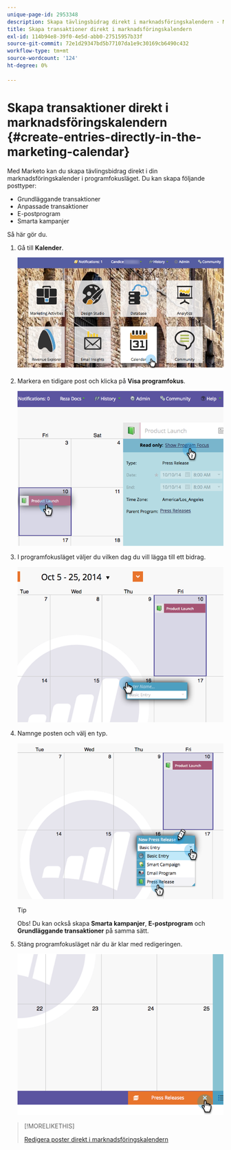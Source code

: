 ```yaml
---
unique-page-id: 2953348
description: Skapa tävlingsbidrag direkt i marknadsföringskalendern - Marketo Docs - produktdokumentation
title: Skapa transaktioner direkt i marknadsföringskalendern
exl-id: 114b94e8-39f0-4e5d-abb0-27515957b33f
source-git-commit: 72e1d29347bd5b77107da1e9c30169cb6490c432
workflow-type: tm+mt
source-wordcount: '124'
ht-degree: 0%

---
```


# Skapa transaktioner direkt i marknadsföringskalendern {#create-entries-directly-in-the-marketing-calendar}

Med Marketo kan du skapa tävlingsbidrag direkt i din marknadsföringskalender i programfokusläget. Du kan skapa följande posttyper:

* Grundläggande transaktioner
* Anpassade transaktioner
* E-postprogram
* Smarta kampanjer

Så här gör du.

1. Gå till **Kalender**.

   ![](assets/2017-05-10-15-30-47-2.png)

1. Markera en tidigare post och klicka på **Visa programfokus**.

   ![](assets/image2014-10-20-13-3a7-3a55.png)

1. I programfokusläget väljer du vilken dag du vill lägga till ett bidrag.

   ![](assets/image2014-10-20-13-3a8-3a6.png)

1. Namnge posten och välj en typ.

   ![](assets/image2014-10-20-13-3a8-3a19.png)

   >[!TIP]
   >
   >Obs! Du kan också skapa **Smarta kampanjer**, **E-postprogram** och **Grundläggande transaktioner** på samma sätt.

1. Stäng programfokusläget när du är klar med redigeringen.

   ![](assets/image2014-10-20-13-3a8-3a29.png)

>[!MORELIKETHIS]
>
>[Redigera poster direkt i marknadsföringskalendern](edit-entries-directly-in-the-marketing-calendar.md)

